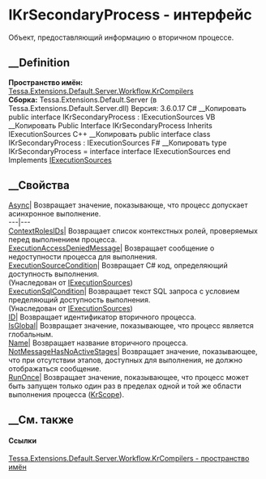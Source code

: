 # IKrSecondaryProcess - интерфейс
Объект, предоставляющий информацию о вторичном процессе.
## __Definition
 **Пространство имён:**
[Tessa.Extensions.Default.Server.Workflow.KrCompilers](N_Tessa_Extensions_Default_Server_Workflow_KrCompilers.htm)  
 **Сборка:** Tessa.Extensions.Default.Server (в
Tessa.Extensions.Default.Server.dll) Версия: 3.6.0.17
C# __Копировать
     public interface IKrSecondaryProcess : IExecutionSources
VB __Копировать
     Public Interface IKrSecondaryProcess
    	Inherits IExecutionSources
C++ __Копировать
     public interface class IKrSecondaryProcess : IExecutionSources
F# __Копировать
     type IKrSecondaryProcess = 
        interface
            interface IExecutionSources
        end
Implements
    [IExecutionSources](T_Tessa_Extensions_Default_Server_Workflow_KrCompilers_IExecutionSources.htm)
##  __Свойства
[Async](P_Tessa_Extensions_Default_Server_Workflow_KrCompilers_IKrSecondaryProcess_Async.htm)|
Возвращает значение, показывающе, что процесс допускает асинхронное
выполнение.  
---|---  
[ContextRolesIDs](P_Tessa_Extensions_Default_Server_Workflow_KrCompilers_IKrSecondaryProcess_ContextRolesIDs.htm)|
Возвращает cписок контекстных ролей, проверяемых перед выполнением процесса.  
[ExecutionAccessDeniedMessage](P_Tessa_Extensions_Default_Server_Workflow_KrCompilers_IKrSecondaryProcess_ExecutionAccessDeniedMessage.htm)|
Возвращает сообщение о недоступности процесса для выполнения.  
[ExecutionSourceCondition](P_Tessa_Extensions_Default_Server_Workflow_KrCompilers_IExecutionSources_ExecutionSourceCondition.htm)|
Возвращает C# код, определяющий доступность выполнения.  
(Унаследован от
[IExecutionSources](T_Tessa_Extensions_Default_Server_Workflow_KrCompilers_IExecutionSources.htm))  
[ExecutionSqlCondition](P_Tessa_Extensions_Default_Server_Workflow_KrCompilers_IExecutionSources_ExecutionSqlCondition.htm)|
Возвращает текст SQL запроса с условием пределяющий доступность выполнения.  
(Унаследован от
[IExecutionSources](T_Tessa_Extensions_Default_Server_Workflow_KrCompilers_IExecutionSources.htm))  
[ID](P_Tessa_Extensions_Default_Server_Workflow_KrCompilers_IKrSecondaryProcess_ID.htm)|
Возвращает идентификатор вторичного процесса.  
[IsGlobal](P_Tessa_Extensions_Default_Server_Workflow_KrCompilers_IKrSecondaryProcess_IsGlobal.htm)|
Возвращает значение, показывающее, что процесс является глобальным.  
[Name](P_Tessa_Extensions_Default_Server_Workflow_KrCompilers_IKrSecondaryProcess_Name.htm)|
Возвращает название вторичного процесса.  
[NotMessageHasNoActiveStages](P_Tessa_Extensions_Default_Server_Workflow_KrCompilers_IKrSecondaryProcess_NotMessageHasNoActiveStages.htm)|
Возвращает значение, показывающее, что при отсутствии этапов, доступных для
выполнения, не должно отображаться сообщение.  
[RunOnce](P_Tessa_Extensions_Default_Server_Workflow_KrCompilers_IKrSecondaryProcess_RunOnce.htm)|
Возвращает значение, показывающее, что процесс может быть запущен только один
раз в пределах одной и той же области выполнения процесса
([KrScope](T_Tessa_Extensions_Default_Server_Workflow_KrProcess_Scope_KrScope.htm)).  
## __См. также
#### Ссылки
[Tessa.Extensions.Default.Server.Workflow.KrCompilers - пространство
имён](N_Tessa_Extensions_Default_Server_Workflow_KrCompilers.htm)
